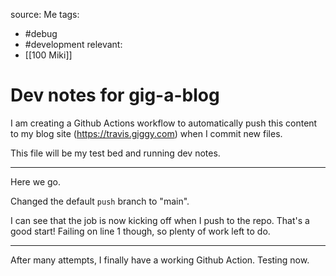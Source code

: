 source: Me
tags: 
- #debug 
- #development
relevant:
- [[100 Miki]]

# Dev notes for gig-a-blog

I am creating a Github Actions workflow to automatically push this content to my blog site (https://travis.giggy.com) when I commit new files.

This file will be my test bed and running dev notes.

---

Here we go.

Changed the default `push` branch to "main".

I can see that the job is now kicking off when I push to the repo. That's a good start! Failing on line 1 though, so plenty of work left to do.

---

After many attempts, I finally have a working Github Action. Testing now.
